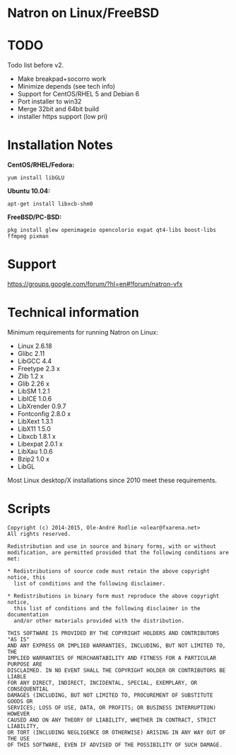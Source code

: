 Natron on Linux/FreeBSD
=======================

TODO
====

Todo list before v2.

 * Make breakpad+socorro work
 * Minimize depends (see tech info)
 * Support for CentOS/RHEL 5 and Debian 6
 * Port installer to win32
 * Merge 32bit and 64bit build
 * installer https support (low pri)

Installation Notes
==================

**CentOS/RHEL/Fedora:**

```
yum install libGLU
```

**Ubuntu 10.04:**

```
apt-get install libxcb-shm0
```

**FreeBSD/PC-BSD:**

```
pkg install glew openimageio opencolorio expat qt4-libs boost-libs ffmpeg pixman
```

Support
=======

https://groups.google.com/forum/?hl=en#!forum/natron-vfx

Technical information
=====================

Minimum requirements for running Natron on Linux:

- Linux 2.6.18
- Glibc 2.11
- LibGCC 4.4
- Freetype 2.3 x
- Zlib 1.2 x
- Glib 2.26 x
- LibSM 1.2.1
- LibICE 1.0.6
- LibXrender 0.9.7
- Fontconfig 2.8.0 x
- LibXext 1.3.1
- LibX11 1.5.0
- Libxcb 1.8.1 x
- Libexpat 2.0.1 x
- LibXau 1.0.6
- Bzip2 1.0 x
- LibGL

Most Linux desktop/X installations since 2010 meet these requirements.

Scripts
=======

```
Copyright (c) 2014-2015, Ole-André Rodlie <olear@fxarena.net>
All rights reserved.

Redistribution and use in source and binary forms, with or without
modification, are permitted provided that the following conditions are met:

* Redistributions of source code must retain the above copyright notice, this
  list of conditions and the following disclaimer.

* Redistributions in binary form must reproduce the above copyright notice,
  this list of conditions and the following disclaimer in the documentation
  and/or other materials provided with the distribution.

THIS SOFTWARE IS PROVIDED BY THE COPYRIGHT HOLDERS AND CONTRIBUTORS "AS IS"
AND ANY EXPRESS OR IMPLIED WARRANTIES, INCLUDING, BUT NOT LIMITED TO, THE
IMPLIED WARRANTIES OF MERCHANTABILITY AND FITNESS FOR A PARTICULAR PURPOSE ARE
DISCLAIMED. IN NO EVENT SHALL THE COPYRIGHT HOLDER OR CONTRIBUTORS BE LIABLE
FOR ANY DIRECT, INDIRECT, INCIDENTAL, SPECIAL, EXEMPLARY, OR CONSEQUENTIAL
DAMAGES (INCLUDING, BUT NOT LIMITED TO, PROCUREMENT OF SUBSTITUTE GOODS OR
SERVICES; LOSS OF USE, DATA, OR PROFITS; OR BUSINESS INTERRUPTION) HOWEVER
CAUSED AND ON ANY THEORY OF LIABILITY, WHETHER IN CONTRACT, STRICT LIABILITY,
OR TORT (INCLUDING NEGLIGENCE OR OTHERWISE) ARISING IN ANY WAY OUT OF THE USE
OF THIS SOFTWARE, EVEN IF ADVISED OF THE POSSIBILITY OF SUCH DAMAGE.
```
